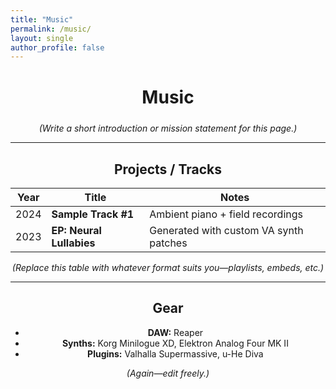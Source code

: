 ```yaml
---
title: "Music"
permalink: /music/
layout: single
author_profile: false
---
```


<div style="text-align:center">

<h1 style="margin-top:2.5rem; margin-bottom:1.5rem;">Music</h1>

*(Write a short introduction or mission statement for this page.)*

---

## Projects / Tracks

| Year | Title | Notes |
|------|-------|-------|
| 2024 | **Sample Track #1** | Ambient piano + field recordings |
| 2023 | **EP: Neural Lullabies** | Generated with custom VA synth patches |

*(Replace this table with whatever format suits you—playlists, embeds, etc.)*

---

## Gear

* **DAW:** Reaper  
* **Synths:** Korg Minilogue XD, Elektron Analog Four MK II  
* **Plugins:** Valhalla Supermassive, u-He Diva  

*(Again—edit freely.)*

</div>
